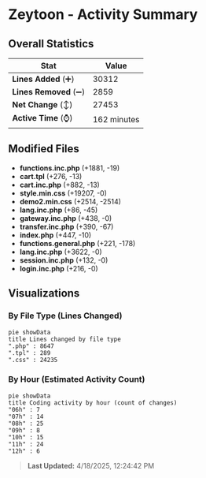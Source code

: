 # Zeytoon - Activity Summary 

## Overall Statistics

| Stat                   | Value                                                             |
| ---------------------- | ----------------------------------------------------------------- |
| **Lines Added** (➕)   | 30312                                          |
| **Lines Removed** (➖) | 2859                                        |
| **Net Change** (↕)    | 27453                |
| **Active Time** (⌚)   | 162 minutes |


## Modified Files
- **functions.inc.php** (+1881, -19)
- **cart.tpl** (+276, -13)
- **cart.inc.php** (+882, -13)
- **style.min.css** (+19207, -0)
- **demo2.min.css** (+2514, -2514)
- **lang.inc.php** (+86, -45)
- **gateway.inc.php** (+438, -0)
- **transfer.inc.php** (+390, -67)
- **index.php** (+447, -10)
- **functions.general.php** (+221, -178)
- **lang.inc.php** (+3622, -0)
- **session.inc.php** (+132, -0)
- **login.inc.php** (+216, -0)

## Visualizations

### By File Type (Lines Changed)

```mermaid
pie showData
title Lines changed by file type
".php" : 8647
".tpl" : 289
".css" : 24235
```

### By Hour (Estimated Activity Count)

```mermaid
pie showData
title Coding activity by hour (count of changes)
"06h" : 7
"07h" : 14
"08h" : 25
"09h" : 8
"10h" : 15
"11h" : 24
"12h" : 6
```


> **Last Updated:** 4/18/2025, 12:24:42 PM